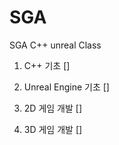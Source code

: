 # SGA
SGA C++ unreal Class


1. C++ 기초  []

2. Unreal Engine 기초  []

3. 2D 게임 개발  []
  
4. 3D 게임 개발  []
